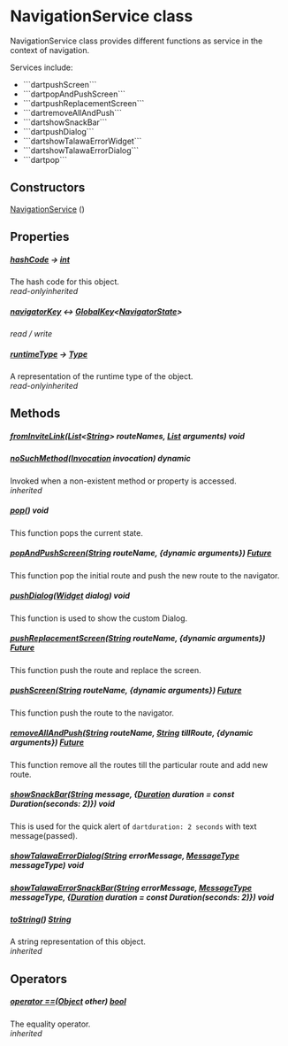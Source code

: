 


# NavigationService class









<p>NavigationService class provides different functions as service in the context of navigation.</p>
<p>Services include:</p>
<ul>
<li>```dartpushScreen```</li>
<li>```dartpopAndPushScreen```</li>
<li>```dartpushReplacementScreen```</li>
<li>```dartremoveAllAndPush```</li>
<li>```dartshowSnackBar```</li>
<li>```dartpushDialog```</li>
<li>```dartshowTalawaErrorWidget```</li>
<li>```dartshowTalawaErrorDialog```</li>
<li>```dartpop```</li>
</ul>




## Constructors

[NavigationService](../services_navigation_service/NavigationService/NavigationService.md) ()

   


## Properties

##### [hashCode](https://api.flutter.dev/flutter/dart-core/Object/hashCode.html) &#8594; [int](https://api.flutter.dev/flutter/dart-core/int-class.html)



The hash code for this object.  
_<span class="feature">read-only</span><span class="feature">inherited</span>_



##### [navigatorKey](../services_navigation_service/NavigationService/navigatorKey.md) &#8596; [GlobalKey](https://api.flutter.dev/flutter/widgets/GlobalKey-class.html)&lt;[NavigatorState](https://api.flutter.dev/flutter/widgets/NavigatorState-class.html)>



  
_<span class="feature">read / write</span>_



##### [runtimeType](https://api.flutter.dev/flutter/dart-core/Object/runtimeType.html) &#8594; [Type](https://api.flutter.dev/flutter/dart-core/Type-class.html)



A representation of the runtime type of the object.  
_<span class="feature">read-only</span><span class="feature">inherited</span>_





## Methods

##### [fromInviteLink](../services_navigation_service/NavigationService/fromInviteLink.md)([List](https://api.flutter.dev/flutter/dart-core/List-class.html)&lt;[String](https://api.flutter.dev/flutter/dart-core/String-class.html)> routeNames, [List](https://api.flutter.dev/flutter/dart-core/List-class.html) arguments) void



  




##### [noSuchMethod](https://api.flutter.dev/flutter/dart-core/Object/noSuchMethod.html)([Invocation](https://api.flutter.dev/flutter/dart-core/Invocation-class.html) invocation) dynamic



Invoked when a non-existent method or property is accessed.  
_<span class="feature">inherited</span>_



##### [pop](../services_navigation_service/NavigationService/pop.md)() void



This function pops the current state.  




##### [popAndPushScreen](../services_navigation_service/NavigationService/popAndPushScreen.md)([String](https://api.flutter.dev/flutter/dart-core/String-class.html) routeName, \{dynamic arguments\}) [Future](https://api.flutter.dev/flutter/dart-async/Future-class.html)



This function pop the initial route and push the new route to the navigator.  




##### [pushDialog](../services_navigation_service/NavigationService/pushDialog.md)([Widget](https://api.flutter.dev/flutter/widgets/Widget-class.html) dialog) void



This function is used to show the custom Dialog.  




##### [pushReplacementScreen](../services_navigation_service/NavigationService/pushReplacementScreen.md)([String](https://api.flutter.dev/flutter/dart-core/String-class.html) routeName, \{dynamic arguments\}) [Future](https://api.flutter.dev/flutter/dart-async/Future-class.html)



This function push the route and replace the screen.  




##### [pushScreen](../services_navigation_service/NavigationService/pushScreen.md)([String](https://api.flutter.dev/flutter/dart-core/String-class.html) routeName, \{dynamic arguments\}) [Future](https://api.flutter.dev/flutter/dart-async/Future-class.html)



This function push the route to the navigator.  




##### [removeAllAndPush](../services_navigation_service/NavigationService/removeAllAndPush.md)([String](https://api.flutter.dev/flutter/dart-core/String-class.html) routeName, [String](https://api.flutter.dev/flutter/dart-core/String-class.html) tillRoute, \{dynamic arguments\}) [Future](https://api.flutter.dev/flutter/dart-async/Future-class.html)



This function remove all the routes till the particular route and add new route.  




##### [showSnackBar](../services_navigation_service/NavigationService/showSnackBar.md)([String](https://api.flutter.dev/flutter/dart-core/String-class.html) message, \{[Duration](https://api.flutter.dev/flutter/dart-core/Duration-class.html) duration = const Duration(seconds: 2)\}) void



This is used for the quick alert of ```dartduration: 2 seconds``` with text message(passed).  




##### [showTalawaErrorDialog](../services_navigation_service/NavigationService/showTalawaErrorDialog.md)([String](https://api.flutter.dev/flutter/dart-core/String-class.html) errorMessage, [MessageType](../enums_enums/MessageType.md) messageType) void



  




##### [showTalawaErrorSnackBar](../services_navigation_service/NavigationService/showTalawaErrorSnackBar.md)([String](https://api.flutter.dev/flutter/dart-core/String-class.html) errorMessage, [MessageType](../enums_enums/MessageType.md) messageType, \{[Duration](https://api.flutter.dev/flutter/dart-core/Duration-class.html) duration = const Duration(seconds: 2)\}) void



  




##### [toString](https://api.flutter.dev/flutter/dart-core/Object/toString.html)() [String](https://api.flutter.dev/flutter/dart-core/String-class.html)



A string representation of this object.  
_<span class="feature">inherited</span>_





## Operators

##### [operator ==](https://api.flutter.dev/flutter/dart-core/Object/operator_equals.html)([Object](https://api.flutter.dev/flutter/dart-core/Object-class.html) other) [bool](https://api.flutter.dev/flutter/dart-core/bool-class.html)



The equality operator.  
_<span class="feature">inherited</span>_















